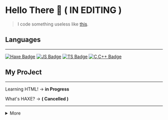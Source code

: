 # Hello There 👋 <strong>( IN EDITING )</strong> 

> I code something useless like <a href="#project">this</a>.


## Languages
<hr>

[![Haxe Badge](https://img.shields.io/badge/-haxe-EA8220?style=for-the-badge&labelColor=black&logo=haxe&logoColor=EA8220)](#) 
[![JS Badge](https://img.shields.io/badge/-Javascript-F0DB4F?style=for-the-badge&labelColor=black&logo=javascript&logoColor=F0DB4F)](#)
[![TS Badge](https://img.shields.io/badge/-Typescript-007ACC?style=for-the-badge&labelColor=black&logo=typescript&logoColor=007ACC)](#) 
[![C,C++ Badge](https://img.shields.io/badge/-C,C++-035798?style=for-the-badge&labelColor=black&logo=c&logoColor=white)](#) 

## <div id="project">My ProJect</div>
<hr>

 Learning HTML! → <strong>in Progress</strong> 

 What's HAXE? → <strong>( Cancelled )</strong>
 
<hr>

<details>
<summary>More</summary>

![GitHub stats](https://github-readme-stats.vercel.app/api?username=noxv213&theme=midnight-purple)
 
![Top Langs](https://github-readme-stats.vercel.app/api/top-langs/?username=noxv213&theme=midnight-purple)
 
![Wakatime stats](https://github-readme-stats.vercel.app/api/wakatime?username=noxv0213&theme=midnight-purple&v=2)
  
</details>
